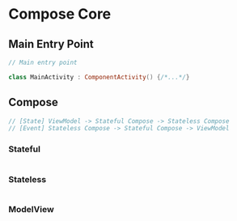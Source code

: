 # Compose Core

## Main Entry Point

```kotlin
// Main entry point

class MainActivity : ComponentActivity() {/*...*/}
```

## Compose

```kotlin
// [State] ViewModel -> Stateful Compose -> Stateless Compose
// [Event] Stateless Compose -> Stateful Compose -> ViewModel
```

### Stateful

```kotlin

```

### Stateless

```kotlin

```

### ModelView

```kotlin

```